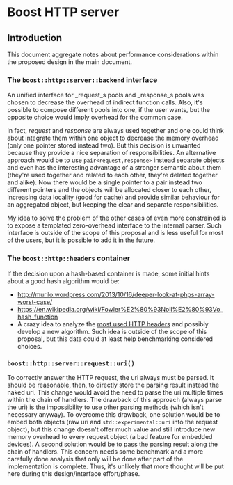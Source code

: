 # Boost HTTP server

## Introduction

This document aggregate notes about performance considerations within the
proposed design in the main document.

### The `boost::http::server::backend` interface

<!-- TODO: update paragraph below according to decision that will exist related
to that <request,response> vs <socket-like> thing -->

An unified interface for _request_s pools and _response_s pools was chosen to
decrease the overhead of indirect function calls. Also, it's possible to compose
different pools into one, if the user wants, but the opposite choice would imply
overhead for the common case.

In fact, _request_ and _response_ are always used together and one could think
about integrate them within one object to decrease the memory overhead (only one
pointer stored instead two). But this decision is unwanted because they provide
a nice separation of responsibilities. An alternative approach would be to use
`pair<request,response>` instead separate objects and even has the interesting
advantage of a stronger semantic about them (they're used together and related
to each other, they're deleted together and alike). Now there would be a single
pointer to a pair instead two different pointers and the objects will be
allocated closer to each other, increasing data locality (good for cache) and
provide similar behaviour for an aggregated object, but keeping the clear and
separate responsibilities.

My idea to solve the problem of the other cases of even more constrained is to
expose a templated zero-overhead interface to the internal parser. Such
interface is outside of the scope of this proposal and is less useful for most
of the users, but it is possible to add it in the future.

### The `boost::http::headers` container

If the decision upon a hash-based container is made, some initial hints about a
good hash algorithm would be:

* http://murilo.wordpress.com/2013/10/16/deeper-look-at-phps-array-worst-case/
* https://en.wikipedia.org/wiki/Fowler%E2%80%93Noll%E2%80%93Vo_hash_function
* A crazy idea to analyze the [most used HTTP headers](
  https://stackoverflow.com/questions/114085/fast-string-hashing-algorithm-with-low-collision-rates-with-32-bit-integer)
  and possibly develop a new algorithm. Such idea is outside of the scope of
  this proposal, but this data could at least help benchmarking considered
  choices.

### `boost::http::server::request::uri()`

To correctly answer the HTTP request, the uri always must be parsed. It should
be reasonable, then, to directly store the parsing result instead the naked uri.
This change would avoid the need to parse the uri multiple times within the
chain of handlers. The drawback of this approach (always parse the uri) is the
impossibility to use other parsing methods (which isn't necessary anyway). To
overcome this drawback, one solution would be to embed both objects (raw uri and
`std::experimental::uri` into the request object), but this change doesn't offer
much value and still introduce new memory overhead to every request object (a
bad feature for embedded devices). A second solution would be to pass the
parsing result along the chain of handlers. This concern needs some benchmark
and a more carefully done analysis that only will be done after part of the
implementation is complete. Thus, it's unlikely that more thought will be put
here during this design/interface effort/phase.

